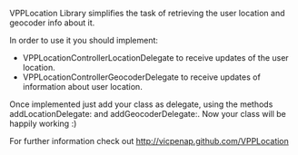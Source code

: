VPPLocation Library simplifies the task of retrieving the user location and
 geocoder info about it. 
 
 In order to use it you should implement:
 
 - VPPLocationControllerLocationDelegate to receive updates of the user
 location.
 - VPPLocationControllerGeocoderDelegate to receive updates of information
 about user location.

Once implemented just add your class as delegate, using the methods 
addLocationDelegate: and addGeocoderDelegate:. Now your class will be 
happily working :)

For further information check out 
http://vicpenap.github.com/VPPLocation
